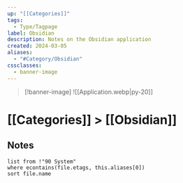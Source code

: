 ```yaml
---
up: "[[Categories]]"
tags:
  - Type/Tagpage
label: Obsidian
description: Notes on the Obsidian application
created: 2024-03-05
aliases:
  - "#Category/Obsidian"
cssclasses:
  - banner-image
---
```


> [!banner-image] ![[Application.webp|py-20]]
# [[Categories]] > [[Obsidian]]
## Notes
```dataview
list from !"90 System"
where econtains(file.etags, this.aliases[0])
sort file.name
```
